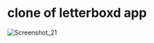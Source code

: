 # clone of letterboxd app

![Screenshot_21](https://user-images.githubusercontent.com/59258830/141468552-9fd89ff2-70b8-4582-92ef-7583e160e892.png)
